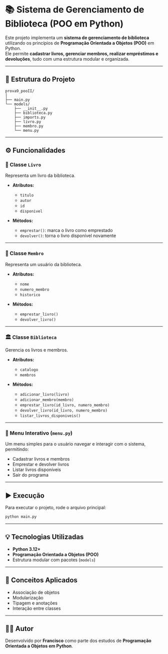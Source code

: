 # 📚 Sistema de Gerenciamento de Biblioteca (POO em Python)

Este projeto implementa um **sistema de gerenciamento de biblioteca** utilizando os princípios de **Programação Orientada a Objetos (POO)** em Python.  
Ele permite **cadastrar livros, gerenciar membros, realizar empréstimos e devoluções**, tudo com uma estrutura modular e organizada.

---

## 🧩 Estrutura do Projeto

```
prova9_pooII/
│
├── main.py
└── models/
    ├── __init__.py
    ├── biblioteca.py
    ├── imports.py
    ├── livro.py
    ├── membro.py
    └── menu.py
```

---

## ⚙️ Funcionalidades

### 📘 Classe `Livro`
Representa um livro da biblioteca.

- **Atributos:**
  - `titulo`
  - `autor`
  - `id`
  - `disponivel`

- **Métodos:**
  - `emprestar()`: marca o livro como emprestado
  - `devolver()`: torna o livro disponível novamente

---

### 👤 Classe `Membro`
Representa um usuário da biblioteca.

- **Atributos:**
  - `nome`
  - `numero_membro`
  - `historico`

- **Métodos:**
  - `emprestar_livro()`
  - `devolver_livro()`

---

### 🏛️ Classe `Biblioteca`
Gerencia os livros e membros.

- **Atributos:**
  - `catalogo`
  - `membros`

- **Métodos:**
  - `adicionar_livro(livro)`
  - `adicionar_membro(membro)`
  - `emprestar_livro(id_livro, numero_membro)`
  - `devolver_livro(id_livro, numero_membro)`
  - `listar_livros_disponiveis()`

---

### 🧭 Menu Interativo (`menu.py`)
Um menu simples para o usuário navegar e interagir com o sistema, permitindo:
- Cadastrar livros e membros
- Emprestar e devolver livros
- Listar livros disponíveis
- Sair do programa

---

## ▶️ Execução

Para executar o projeto, rode o arquivo principal:

```bash
python main.py
```

---

## 💡 Tecnologias Utilizadas
- **Python 3.12+**
- **Programação Orientada a Objetos (POO)**
- Estrutura modular com pacotes (`models`)

---

## 🧠 Conceitos Aplicados
- Associação de objetos
- Modularização
- Tipagem e anotações
- Interação entre classes

---

## 👨‍💻 Autor
Desenvolvido por **Francisco** como parte dos estudos de **Programação Orientada a Objetos em Python**.
